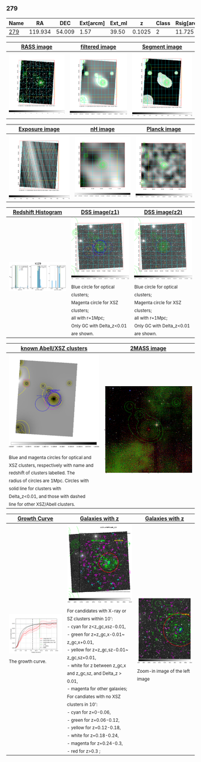 <div STYLE="page-break-after: always;"></div>

### 279

|Name          |RA          |DEC      | Ext[arcm] | Ext_ml | z    | Class| Rsig[arcmin] | CRsig[c/s] | CR500[c/s] | R500[Mpc] |L500[erg/s]|F500[erg/s/cm^2]| M500[Msun]|Tx[keV]|beta|GC(XSZ,Delta_z<0.01)| GC(OPT,Delta_z<0.01)|GC|alias|
|--------------|------------|------------|---|---|-----------|--------|------|------|----|----|----|----|----|----|----|----|----|----|---|
|[279](script/279.md)     | 119.934       | 54.009       | 1.57    | 39.50   | 0.1025 | 2   | 11.725 |0.244 |0.233 |0.936 |1.175e+44 |4.398e-12 |2.575e+14 |3.964 |0.574 |MCXC, |redMaPPer, |MCXC, |k129|

|[RASS image](../image/279/279_img.pdf)|[filtered image](../image/279/279_fil.pdf)|[Segment image](../image/279/279_seg.pdf)|
|-------------------|--------------------|-------------------|
| <img src="../image/279/279_img.png" width="300">  | <img src="../image/279/279_fil.png" width="300">   | <img src="../image/279/279_seg.png" width="300">  |

|[Exposure image](../image/279/279_mex.pdf)| [nH image](../image/279/279_nh.pdf)| [Planck image](../image/279/279_p.pdf)|
|-------------------|--------------------|-------------------|
|<img src="../image/279/279_mex.png" width="300">   | <img src="../image/279/279_nh.png" width="300">    | <img src="../image/279/279_p.png" width="300"> |

|[Redshift Histogram](../image/279/279_zg.pdf) | [DSS image(z1)](../image/279/279_dss_z1.pdf)      |  [DSS image(z2)](../image/279/279_dss_z2.pdf)    |
|-------------------|--------------------|-------------------|
|<img src="../image/279/279_zg.png" width="300"> |<img src="../image/279/279_dss_z1.png" width="300"> <sub><br>Blue circle for optical clusters; <br>Magenta circle for XSZ clusters; <br>all with r=1Mpc; <br>Only GC with Delta_z<0.01 are shown. </sub>| <img src="../image/279/279_dss_z2.png" width="300"><sub><br>Blue circle for optical clusters; <br>Magenta circle for XSZ clusters; <br>all with r=1Mpc; <br>Only GC with Delta_z<0.01 are shown. </sub> |

|[known Abell/XSZ clusters](../image/279/279_m.pdf) | [2MASS image](../image/279/279_2mass.pdf)      |
|-------------------|-------------------|
|<img src=../image/279/279_m.png width="300"> <sub><br>Blue and magenta circles for optical and <br>XSZ clusters, respectively with name and <br>redshift of clusters labelled. The <br>radius of circles are 1Mpc. Circles with <br>solid line for clusters with <br>Delta_z<0.01, and those with dashed <br>line for other XSZ/Abell clusters.        </sub>|<img src="../image/279/279_2mass.png" width="300">  |

|[Growth Curve](../image/279/279_gca_all.png) |[Galaxies with z](../image/279/279_opt_ned.pdf) |[Galaxies with z](../image/279/279_opt_ned_zoom.pdf) |
|-------------------|-------------------|-------------------|
| <img src="../image/279/279_gca_all.png" width="300"> <sub><br>The growth curve.</sub>| <img src=../image/279/279_opt_ned.png width="300"> <br><sub> For candidates with X-ray or SZ clusters within 10': <br> - cyan for z<z_gc,xsz-0.01, <br> - green for z=z_gc,x-0.01~ z_gc,x+0.01, <br> - yellow for z=z_gc,sz-0.01~ z_gc,sz+0.01, <br> - white for z between z_gc,x and z_gc,sz, and Delta_z > 0.01, <br> - magenta for other galaxies; <br>For candiates with no XSZ clusters in 10': <br> - cyan for z=0-0.06, <br> - green for z=0.06-0.12, <br> - yellow for z=0.12-0.18, <br> - white for z=0.18-0.24, <br> - magenta for z=0.24-0.3, <br> - red for z>0.3 ;  </sub>|<img src=../image/279/279_opt_ned_zoom.png width="300">  <br><sub> Zoom-in image of the left image</sub>|




